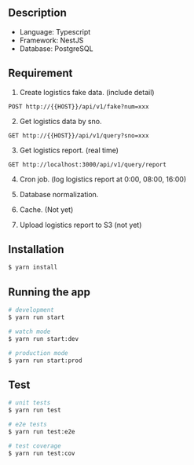 ## Description

- Language: Typescript
- Framework: NestJS
- Database: PostgreSQL

## Requirement
1. Create logistics fake data. (include detail)
```
POST http://{{HOST}}/api/v1/fake?num=xxx
``` 
2. Get logistics data by sno.
```
GET http://{{HOST}}/api/v1/query?sno=xxx
``` 
3. Get logistics report. (real time)
```
GET http://localhost:3000/api/v1/query/report
```
4. Cron job. (log logistics report at 0:00, 08:00, 16:00)

5. Database normalization.

6. Cache. (Not yet)

7. Upload logistics report to S3 (not yet)

## Installation

```bash
$ yarn install
```

## Running the app

```bash
# development
$ yarn run start

# watch mode
$ yarn run start:dev

# production mode
$ yarn run start:prod
```

## Test

```bash
# unit tests
$ yarn run test

# e2e tests
$ yarn run test:e2e

# test coverage
$ yarn run test:cov
```

